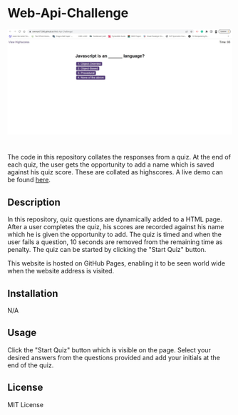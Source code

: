 # Web-Api-Challenge
![Site Image](assets/Images/webpage_image.jpg)
#
The code in this repository collates the responses from a quiz. At the end of each quiz, the user gets the opportunity to add a name which is saved against his quiz score. These are collated as highscores. A live demo can be found [here](https://emman77240.github.io/Web-Api-Challenge/).

## Description
In this repository, quiz questions are dynamically added to a HTML page. After a user completes the quiz, his scores are recorded against his name which he is given the opportunity to add. The quiz is timed and when the user fails a question, 10 seconds are removed from the remaining time as penalty. The quiz can be started by clicking the "Start Quiz" button.

This website is hosted on GitHub Pages, enabling it to be seen world wide when the website address is visited.

## Installation
N/A

## Usage
Click the "Start Quiz" button which is visible on the page. Select your desired answers from the questions provided and add your initials at the end of the quiz.

## License
MIT License